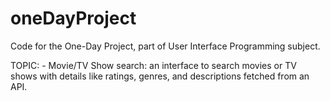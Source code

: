 # oneDayProject
Code for the One-Day Project, part of User Interface Programming subject.

TOPIC:
    - Movie/TV Show search: an interface to search movies or TV shows with details like ratings, genres, and descriptions fetched from an API.



